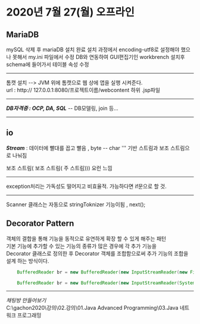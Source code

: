# 2020년 7월 27(월) 오프라인

## MariaDB
mySQL 삭제 후 mariaDB 설치 완료
설치 과정에서 encoding-utf8로 설정해야 했으나 못해서 my.ini 파일에서 수정
DB와 연동하여 GUI편집기인 workbrench 설치후 schema에 들어가서 테이블 속성 수정

***
톰캣 설치 --> JVM 위에 톰캣으로 웹 상에 앱을 실행 시켜준다.  
url : http:// 127.0.0.1:8080/프로젝트이름/webcontent 하위 .jsp파일  
***

**_DB자격증 : OCP, DA, SQL_** -- DB모델링, join 등...
***

## io
**_Stream_** : 데이터에 빨대를 꼽고 빨음 , byte -- char ''' 기반 스트림과 보조 스트림으로 나눠짐  

보조 스트림( 보조 스트림( 주 스트림))) 요런 느낌  

***
exception처리는 가독성도 떨어지고 비효율적. 가능하다면 if문으로 할 것.  
***
Scanner 클래스는 자동으로 stringToknizer 기능이됨 , next();

## Decorator Pattern
객체의 결합을 통해 기능을 동적으로 유연하게 확장 할 수 있게 해주는 패턴  
기본 기능에 추가할 수 있는 기능의 종류가 많은 경우에 각 추가 기능을  
Decorator 클래스로 정의한 후 Decorator 객체를 조합함으로써 추가 기능의 조합을 설계 하는 방식이다.

```java
	BufferedReader br = new BufferedReader(new InputStreamReader(new FileInputStream(file)));
```
```java
	BufferedReader br = new BufferedReader(new InputStreamReader(System.in, "utf-8"));
```

***
_채팅방 만들어보기_  
C:\gachon2020\강의\02.강의\01.Java Advanced Programming\03.Java 네트워크 프로그래밍



 
